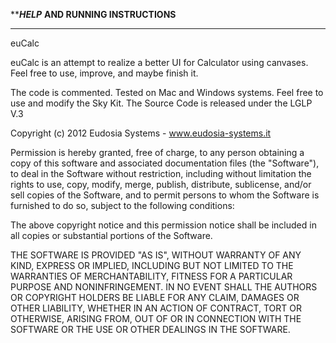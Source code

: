 *************HELP***********
**AND RUNNING INSTRUCTIONS**
****************************


euCalc
 

 
 euCalc is an attempt to realize a better UI for Calculator
 using canvases. Feel free to use, improve, and maybe finish it.
 
 The code is commented.
 Tested on Mac and Windows systems.
 Feel free to use and modify the Sky Kit.
 The Source Code  is released under the LGLP V.3
 

Copyright (c) 2012 Eudosia Systems - www.eudosia-systems.it

Permission is hereby granted, free of charge, to any person obtaining a copy of this software and associated documentation files (the "Software"), to deal in the Software without restriction, including without limitation the rights to use, copy, modify, merge, publish, distribute, sublicense, and/or sell copies of the Software, and to permit persons to whom the Software is furnished to do so, subject to the following conditions:

The above copyright notice and this permission notice shall be included in all copies or substantial portions of the Software.

THE SOFTWARE IS PROVIDED "AS IS", WITHOUT WARRANTY OF ANY KIND, EXPRESS OR IMPLIED, INCLUDING BUT NOT LIMITED TO THE WARRANTIES OF MERCHANTABILITY, FITNESS FOR A PARTICULAR PURPOSE AND NONINFRINGEMENT. IN NO EVENT SHALL THE AUTHORS OR COPYRIGHT HOLDERS BE LIABLE FOR ANY CLAIM, DAMAGES OR OTHER LIABILITY, WHETHER IN AN ACTION OF CONTRACT, TORT OR OTHERWISE, ARISING FROM, OUT OF OR IN CONNECTION WITH THE SOFTWARE OR THE USE OR OTHER DEALINGS IN THE SOFTWARE.

